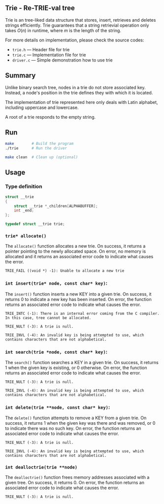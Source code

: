## Trie - Re-TRIE-val tree

Trie is an tree-liked data structure that stores, insert, retrieves and deletes strings efficiently. Trie guarantees that a string retrievial operation only takes $O(n)$ in runtime, where $m$ is the length of the string.

For more details on implementation, please check the source codes:

- `trie.h` <span>&mdash;</span> Header file for trie
- `trie.c` <span>&mdash;</span> Implementation file for trie
- `driver.c` <span>&mdash;</span> Simple demonstration how to use trie

## Summary

Unlike binary search tree, nodes in a trie do not store associated key. Instead, a node's position in the trie defines they with which it is located.

The implementation of trie represented here only deals with Latin alphabet, including uppercase and lowercase.

A root of a trie responds to the empty string.

## Run

```sh
make        # Build the program
./trie      # Run the driver

make clean  # Clean up (optional)
```

## Usage

### Type definition

```c
struct __trie
{
    struct __trie *_children[ALPHABUFFER];
    int _end;
};

typedef struct __trie trie;
```

### `trie* allocate()`

The `allocate()` function allocates a new trie. On success, it returns a pointer pointing to the newly allocated space. On error, no memory is allocated and it returns an associated error code to indicate what causes the error.

    TRIE_FAIL ((void *) -1): Unable to allocate a new trie

### `int insert(trie* node, const char* key)`:

The `insert()` function inserts a new KEY into a given trie. On success, it returns 0 to indicate a new key has been inserted. On error, the function returns an associated error code to indicate what causes the error.

    TRIE_INTC (-1): There is an internal error coming from the C compiler. In this case, tree cannot be allocated.

    TRIE_NULT (-3): A trie is null.

    TRIE_INVL (-4): An invalid key is being attempted to use, which contains characters that are not alphabetical.


### `int search(trie *node, const char* key)`:

The `search()` function searches a KEY in a given trie. On success, it returns 1 when the given key is existing, or 0 otherwise. On error, the function returns an associated error code to indicate what causes the error.

    TRIE_NULT (-3): A trie is null.

    TRIE_INVL (-4): An invalid key is being attempted to use, which contains characters that are not alphabetical.

### `int delete(trie **node, const char* key)`:

The `delete()` function attempts to remove a KEY from a given trie. On success, it returns 1 when the given key was there and was removed, or 0 to indicate there was no such key. On error, the function returns an associated error code to indicate what causes the error.

    TRIE_NULT (-3): A trie is null.

    TRIE_INVL (-4): An invalid key is being attempted to use, which contains characters that are not alphabetical.

### `int dealloctrie(trie **node)`

The `dealloctrie()` function frees memory addresses associated with a given tree. On success, it returns 0. On error, the function returns an associated error code to indicate what causes the error.

    TRIE_NULT (-3): A trie is null.
